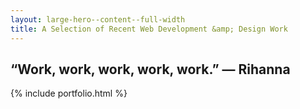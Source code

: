 ```yaml
---
layout: large-hero--content--full-width
title: A Selection of Recent Web Development &amp; Design Work
---
```


## “Work, work, work, work, work.” <span>— Rihanna</span>
{% include portfolio.html %}
